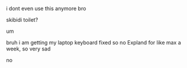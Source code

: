 i dont even use this anymore bro

skibidi toilet?


um










bruh i am getting my laptop keyboard fixed so no Expland for like max a week, so very sad















no

